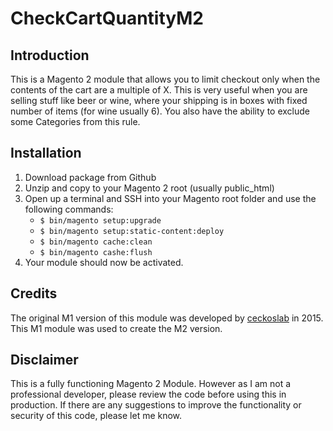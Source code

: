 # CheckCartQuantityM2
## Introduction
This is a Magento 2 module that allows you to limit checkout only when the contents of the cart are a multiple of X. This is very useful when you are selling stuff like beer or wine, where your shipping is in boxes with fixed number of items (for wine usually 6). You also have the ability to exclude some Categories from this rule.

## Installation
1. Download package from Github
2. Unzip and copy to your Magento 2 root (usually public_html)
3. Open up a terminal and SSH into your Magento root folder and use the following commands:
   - `$ bin/magento setup:upgrade`
   - `$ bin/magento setup:static-content:deploy`
   - `$ bin/magento cache:clean`
   - `$ bin/magento cashe:flush`
4. Your module should now be activated.

## Credits
The original M1 version of this module was developed by [ceckoslab](https://github.com/ceckoslab) in 2015. This M1 module was used to create the M2 version.

## Disclaimer
This is a fully functioning Magento 2 Module. However as I am not a professional developer, please review the code before using this in production. If there are any suggestions to improve the functionality or security of this code, please let me know.
